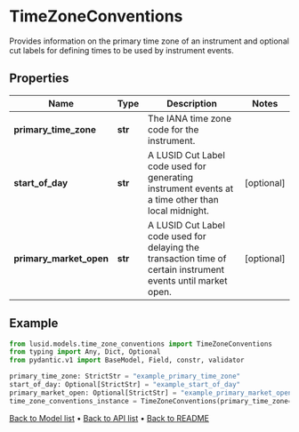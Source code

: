 # TimeZoneConventions

Provides information on the primary time zone of an instrument and optional cut labels for defining times to be used by instrument events.
## Properties
Name | Type | Description | Notes
------------ | ------------- | ------------- | -------------
**primary_time_zone** | **str** | The IANA time zone code for the instrument. | 
**start_of_day** | **str** | A LUSID Cut Label code used for generating instrument events at a time other than local midnight. | [optional] 
**primary_market_open** | **str** | A LUSID Cut Label code used for delaying the transaction time of certain instrument events until market open. | [optional] 
## Example

```python
from lusid.models.time_zone_conventions import TimeZoneConventions
from typing import Any, Dict, Optional
from pydantic.v1 import BaseModel, Field, constr, validator

primary_time_zone: StrictStr = "example_primary_time_zone"
start_of_day: Optional[StrictStr] = "example_start_of_day"
primary_market_open: Optional[StrictStr] = "example_primary_market_open"
time_zone_conventions_instance = TimeZoneConventions(primary_time_zone=primary_time_zone, start_of_day=start_of_day, primary_market_open=primary_market_open)

```

[Back to Model list](../README.md#documentation-for-models) &#8226; [Back to API list](../README.md#documentation-for-api-endpoints) &#8226; [Back to README](../README.md)

